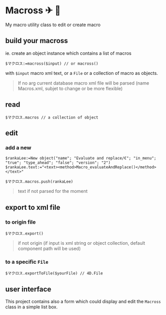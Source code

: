 # Macross ✈ 🤖

My macro utility class to edit or create macro

## build your macross

ie. create an object instance which contains a list of macros

```4d
$マクロス:=macross($input) // or macross()
```

with `$input` macro xml text, or a `File` or a collection of macro as objects.

> If no arg current database macro xml file will be parsed (name Macros.xml, subjet to change or be more flexible)

## read

```4d
$マクロス.macros // a collection of object
```

## edit

### add a new 

```4d
$rankaLee:=New object("name"; "Evaluate and replace/€"; "in_menu"; "true"; "type_ahead"; "false"; "version"; "2")
$rankaLee.text:="<text><method>Macro_evaluateAndReplace()</method></text>"

$マクロス.macros.push(rankaLee)
```

> text if not parsed for the moment

## export to xml file

### to origin file

```4d 
$マクロス.export()
```

> if not origin (if input is xml string or object collection, default component path will be used)

### to a specific `File`

```4d 
$マクロス.exportToFile($yourFile) // 4D.File
```

## user interface

This project contains also a form which could display and edit the `Macross` class in a simple list box.

